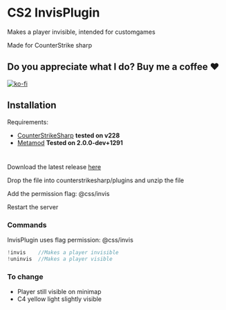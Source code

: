 ﻿
# CS2 InvisPlugin

Makes a player invisible, intended for customgames

Made for CounterStrike sharp


## Do you appreciate what I do? Buy me a coffee ❤️

[![ko-fi](https://ko-fi.com/img/githubbutton_sm.svg)](https://ko-fi.com/A0A3XXU4F)
## Installation
Requirements:
- [CounterStrikeSharp](https://github.com/roflmuffin/CounterStrikeSharp/) **tested on v228**
- [Metamod](https://www.sourcemm.net/) **Tested on 2.0.0-dev+1291**
#
Download the latest release [here](https://github.com/maniolos/Cs2Invis/releases)

Drop the file into counterstrikesharp/plugins and unzip the file

Add the permission flag: @css/invis

Restart the server






    
### Commands

InvisPlugin uses flag permission: @css/invis

```js
!invis    //Makes a player invisible
!uninvis  //Makes a player visible

```
### To change

- Player still visible on minimap
- C4 yellow light slightly visible